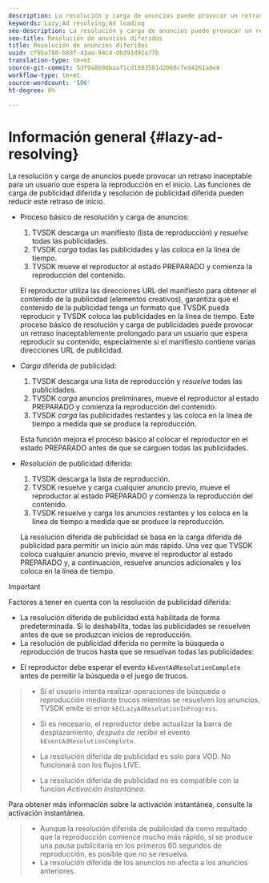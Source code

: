 ```yaml
---
description: La resolución y carga de anuncios puede provocar un retraso inaceptable para un usuario que espera la reproducción en el inicio. Las funciones de carga de publicidad diferida y resolución de publicidad diferida pueden reducir este retraso de inicio.
keywords: Lazy;Ad resolving;Ad loading
seo-description: La resolución y carga de anuncios puede provocar un retraso inaceptable para un usuario que espera la reproducción en el inicio. Las funciones de carga de publicidad diferida y resolución de publicidad diferida pueden reducir este retraso de inicio.
seo-title: Resolución de anuncios diferidos
title: Resolución de anuncios diferidos
uuid: cf9ba788-b83f-43aa-94c4-db391d92a77b
translation-type: tm+mt
source-git-commit: 5df9a8b98baaf1cd1803581d2b60c7ed4261a0e8
workflow-type: tm+mt
source-wordcount: '506'
ht-degree: 0%

---
```



# Información general {#lazy-ad-resolving}

La resolución y carga de anuncios puede provocar un retraso inaceptable para un usuario que espera la reproducción en el inicio. Las funciones de carga de publicidad diferida y resolución de publicidad diferida pueden reducir este retraso de inicio.

* Proceso básico de resolución y carga de anuncios:

   1. TVSDK descarga un manifiesto (lista de reproducción) y *resuelve* todas las publicidades.
   1. TVSDK *carga* todas las publicidades y las coloca en la línea de tiempo.
   1. TVSDK mueve el reproductor al estado PREPARADO y comienza la reproducción del contenido.

   El reproductor utiliza las direcciones URL del manifiesto para obtener el contenido de la publicidad (elementos creativos), garantiza que el contenido de la publicidad tenga un formato que TVSDK pueda reproducir y TVSDK coloca las publicidades en la línea de tiempo. Este proceso básico de resolución y carga de publicidades puede provocar un retraso inaceptablemente prolongado para un usuario que espera reproducir su contenido, especialmente si el manifiesto contiene varias direcciones URL de publicidad.

* *Carga* diferida de publicidad:

   1. TVSDK descarga una lista de reproducción y *resuelve* todas las publicidades.
   1. TVSDK *carga* anuncios preliminares, mueve el reproductor al estado PREPARADO y comienza la reproducción del contenido.
   1. TVSDK *carga* las publicidades restantes y las coloca en la línea de tiempo a medida que se produce la reproducción.

   Esta función mejora el proceso básico al colocar el reproductor en el estado PREPARADO antes de que se carguen todas las publicidades.

* *Resolución* de publicidad diferida:

   1. TVSDK descarga la lista de reproducción.
   1. TVSDK resuelve y carga cualquier anuncio previo, mueve el reproductor al estado PREPARADO y comienza la reproducción del contenido.
   1. TVSDK resuelve y carga los anuncios restantes y los coloca en la línea de tiempo a medida que se produce la reproducción.

   La resolución diferida de publicidad se basa en la carga diferida de publicidad para permitir un inicio aún más rápido. Una vez que TVSDK coloca cualquier anuncio previo, mueve el reproductor al estado PREPARADO y, a continuación, resuelve anuncios adicionales y los coloca en la línea de tiempo.

>[!IMPORTANT]
>
>Factores a tener en cuenta con la resolución de publicidad diferida:
>
>* La resolución diferida de publicidad está habilitada de forma predeterminada. Si lo deshabilita, todas las publicidades se resuelven antes de que se produzcan inicios de reproducción.
>* La resolución de publicidad diferida no permite la búsqueda o reproducción de trucos hasta que se resuelvan todas las publicidades:

   >
   >    
   * El reproductor debe esperar el evento `kEventAdResolutionComplete` antes de permitir la búsqueda o el juego de trucos.
   >    * Si el usuario intenta realizar operaciones de búsqueda o reproducción mediante trucos mientras se resuelven los anuncios, TVSDK emite el error `kECLazyAdResolutionInProgress`.
   >    * Si es necesario, el reproductor debe actualizar la barra de desplazamiento, *después de* recibir el evento `kEventAdResolutionComplete`.
>
>* La resolución diferida de publicidad es solo para VOD. No funcionará con los flujos LIVE.
>* La resolución diferida de publicidad no es compatible con la función *Activación instantánea*.

>
>  

Para obtener más información sobre la activación instantánea, consulte la activación instantánea.
>
>* Aunque la resolución diferida de publicidad da como resultado que la reproducción comience mucho más rápido, si se produce una pausa publicitaria en los primeros 60 segundos de reproducción, es posible que no se resuelva.
>* La resolución diferida de los anuncios no afecta a los anuncios anteriores.